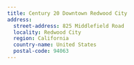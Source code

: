 ```yaml
---
title: Century 20 Downtown Redwood City
address:
  street-address: 825 Middlefield Road
  locality: Redwood City
  region: California
  country-name: United States
  postal-code: 94063
---
```

